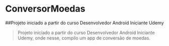 # ConversorMoedas

##Projeto iniciado a partir do curso Desenvolvedor Android Iniciante 
Udemy

> Projeto iniciado a partir do curso Desenvolvedor Android Iniciante 
Udemy, onde nesse, compílo um app de conversão de moedas.
